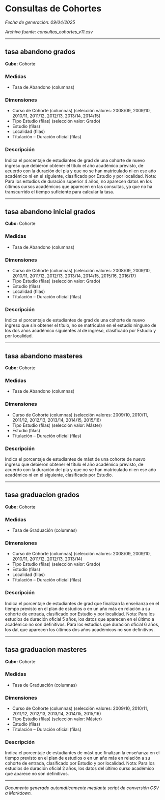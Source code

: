 # Consultas de Cohortes

*Fecha de generación: 09/04/2025*

*Archivo fuente: consultas_cohortes_v11.csv*

---

## tasa abandono grados

**Cubo:** Cohorte

### Medidas

* Tasa de Abandono
(columnas)

### Dimensiones

* Curso de Cohorte
(columnas) (selección valores:
2008/09, 2009/10, 2010/11,
2011/12, 2012/13, 2013/14,
2014/15)
* Tipo Estudio (filas) (selección
valor: Grado)
* Estudio (filas)
* Localidad (filas)
* Titulación – Duración oficial
(filas)

### Descripción

Indica el porcentaje de estudiantes de grad de una cohorte de nuevo ingreso que debieron obtener el título el año académico previsto, de acuerdo con la duración del pla y que no se han matriculado ni en ese año académico ni en el siguiente, clasificado por Estudio y por localidad. Nota: Para los estudios de duración superior 4 años, no aparecen datos en los últimos cursos académicos que aparecen en las consultas, ya que no ha transcurrido el tiempo suficiente para calcular la tasa.

---

## tasa abandono inicial grados

**Cubo:** Cohorte

### Medidas

* Tasa de Abandono
(columnas)

### Dimensiones

* Curso de Cohorte
(columnas) (selección valores:
2008/09, 2009/10, 2010/11,
2011/12, 2012/13, 2013/14,
2014/15, 2015/16, 2016/17)
* Tipo Estudio (filas) (selección
valor: Grado)
* Estudio (filas)
* Localidad (filas)
* Titulación – Duración oficial
(filas)

### Descripción

Indica el porcentaje de estudiantes de grad de una cohorte de nuevo ingreso que sin obtener el título, no se matriculan en el estudio ninguno de los dos años académico siguientes al de ingreso, clasificado por Estudio y por localidad.

---

## tasa abandono masteres

**Cubo:** Cohorte

### Medidas

* Tasa de Abandono
(columnas)

### Dimensiones

* Curso de Cohorte
(columnas) (selección valores:
2009/10, 2010/11, 2011/12,
2012/13, 2013/14, 2014/15,
2015/16)
* Tipo Estudio (filas) (selección
valor: Máster)
* Estudio (filas)
* Titulación – Duración oficial
(filas)

### Descripción

Indica el porcentaje de estudiantes de mást de una cohorte de nuevo ingreso que debieron obtener el título el año académico previsto, de acuerdo con la duración del pla y que no se han matriculado ni en ese año académico ni en el siguiente, clasificado por Estudio.

---

## tasa graduacion grados

**Cubo:** Cohorte

### Medidas

* Tasa de Graduación
(columnas)

### Dimensiones

* Curso de Cohorte
(columnas) (selección valores:
2008/09, 2009/10, 2010/11,
2011/12, 2012/13, 2013/14)
* Tipo Estudio (filas) (selección
valor: Grado)
* Estudio (filas)
* Localidad (filas)
* Titulación – Duración oficial
(filas)

### Descripción

Indica el porcentaje de estudiantes de grad que finalizan la enseñanza en el tiempo previsto en el plan de estudios o en un año más en relación a su cohorte de entrada, clasificado por Estudio y por localidad. Nota: Para los estudios de duración oficial 5 años, los datos que aparecen en el último a académico no son definitivos. Para los estudios que duración oficial 6 años, los dat que aparecen los últimos dos años académicos no son definitivos.

---

## tasa graduacion masteres

**Cubo:** Cohorte

### Medidas

* Tasa de Graduación
(columnas)

### Dimensiones

* Curso de Cohorte
(columnas) (selección valores:
2009/10, 2010/11, 2011/12,
2012/13, 2013/14, 2014/15,
2015/16)
* Tipo Estudio (filas) (selección
valor: Máster)
* Estudio (filas)
* Titulación – Duración oficial
(filas)

### Descripción

Indica el porcentaje de estudiantes de mást que finalizan la enseñanza en el tiempo previsto en el plan de estudios o en un año más en relación a su cohorte de entrada, clasificado por Estudio y por localidad. Nota: Para los estudios de duración oficial 2 años, los datos del último curso académico que aparece no son definitivos.

---



*Documento generado automáticamente mediante script de conversión CSV a Markdown.*
